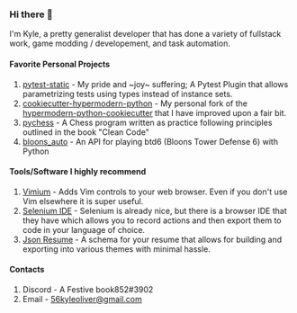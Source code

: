 
### Hi there 👋

I'm Kyle, a pretty generalist developer that has done a variety of fullstack work, game modding / developement, and task automation.

#### Favorite Personal Projects
1. [pytest-static](https://github.com/56kyle/pytest-static) - My pride and ~joy~ suffering; A Pytest Plugin that allows parametrizing tests using types instead of instance sets.
2. [cookiecutter-hypermodern-python](https://github.com/56kyle/cookiecutter-hypermodern-python) - My personal fork of the [hypermodern-python-cookiecutter](https://github.com/cjolowicz/cookiecutter-hypermodern-python) that I have improved upon a fair bit.
3. [pychess](https://github.com/56kyle/pychess) - A Chess program written as practice following principles outlined in the book "Clean Code"
4. [bloons_auto](https://github.com/56kyle/bloons_auto) - An API for playing btd6 (Bloons Tower Defense 6) with Python

#### Tools/Software I highly recommend
1. [Vimium](https://chrome.google.com/webstore/detail/vimium/dbepggeogbaibhgnhhndojpepiihcmeb) - Adds Vim controls to your web browser. Even if you don't use Vim elsewhere it is super useful.
2. [Selenium IDE](https://www.selenium.dev/selenium-ide/) - Selenium is already nice, but there is a browser IDE that they have which allows you to record actions and then export them to code in your language of choice.
3. [Json Resume](https://jsonresume.org/getting-started/) - A schema for your resume that allows for building and exporting into various themes with minimal hassle.

#### Contacts
1. Discord - A Festive book852#3902
2. Email - 56kyleoliver@gmail.com

